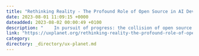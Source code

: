 ```yaml
---
title: "Rethinking Reality - The Profound Role of Open Source in AI Development"
date: 2023-08-01 11:09:15 +0000
dateadded: 2023-08-02 00:00:49 +0100
description: "    In pursuit of progress: the collision of open source and AI  Continue reading on UX Planet »  "
link: "https://uxplanet.org/rethinking-reality-the-profound-role-of-open-source-in-ai-development-6933fb9fd406?source=rss----819cc2aaeee0---4"
category:
directory: _directory/ux-planet.md
---
```

